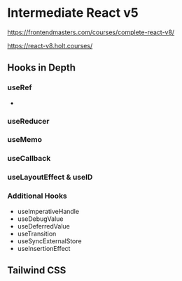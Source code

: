 # Intermediate React v5

https://frontendmasters.com/courses/complete-react-v8/

https://react-v8.holt.courses/

## Hooks in Depth

### useRef

-

### useReducer

### useMemo

### useCallback

### useLayoutEffect & useID

### Additional Hooks

- useImperativeHandle
- useDebugValue
- useDeferredValue
- useTransition
- useSyncExternalStore
- useInsertionEffect

## Tailwind CSS

